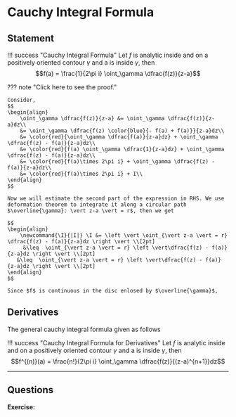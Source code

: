 # Cauchy Integral Formula

## Statement

!!! success "Cauchy Integral Formula"
    Let $f$ is analytic inside and on a positively oriented contour $\gamma$ and a is inside $\gamma$, then
    $$f(a) = \frac{1}{2\pi i} \oint_\gamma \dfrac{f(z)}{z-a}$$

??? note "Click here to see the proof."

    Consider,
    $$
    \begin{align}
        \oint_\gamma \dfrac{f(z)}{z-a} &= \oint_\gamma \dfrac{f(z)}{z-a}dz\\
        &= \oint_\gamma \dfrac{f(z) \color{blue}{- f(a) + f(a)}}{z-a}dz\\
        &= \color{red}{\oint_\gamma \dfrac{f(a)}{z-a}dz} + \oint_\gamma \dfrac{f(z) - f(a)}{z-a}dz\\
        &= \color{red}{f(a) \oint_\gamma \dfrac{1}{z-a}dz} + \oint_\gamma \dfrac{f(z) - f(a)}{z-a}dz\\
        &= \color{red}{f(a)\times 2\pi i} + \oint_\gamma \dfrac{f(z) - f(a)}{z-a}dz\\
        &= \color{red}{f(a)\times 2\pi i} + I\\
    \end{align}
    $$

    Now we will estimate the second part of the expression in RHS. We use deformation theorem to integrate it along a circular path $\overline{\gamma}: \vert z-a \vert = r$, then we get

    $$
    \begin{align}
        \newcommand{\I}{|I|} \I &= \left \vert \oint_{\vert z-a \vert = r} \dfrac{f(z) - f(a)}{z-a}dz \right \vert \\[2pt]
         &\leq  \oint_{\vert z-a \vert = r} \left \vert\dfrac{f(z) - f(a)}{z-a}dz \right \vert \\[2pt]
       &\leq  \oint_{\vert z-a \vert = r} \left \vert\dfrac{f(z) - f(a)}{z-a}dz \right \vert \\[2pt]
    \end{align}
    $$

    Since $f$ is continuous in the disc enlosed by $\overline{\gamma}$,

## Derivatives

The general cauchy integral formula given as follows

!!! success "Cauchy Integral Formula for Derivatives"
    Let $f$ is analytic inside and on a positively oriented contour $\gamma$ and a is inside $\gamma$, then
    $$f^{(n)}(a) = \frac{n!}{2\pi i} \oint_\gamma \dfrac{f(z)}{(z-a)^{n+1}}dz$$

***
## Questions
**Exercise:**
